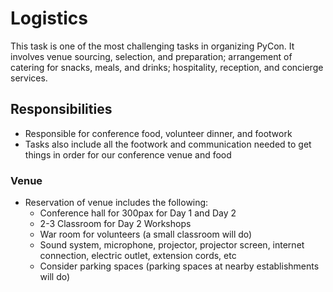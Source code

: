 # Logistics

This task is one of the most challenging tasks in organizing PyCon. It involves venue sourcing, selection, and preparation; arrangement of catering for snacks, meals, and drinks; hospitality, reception, and concierge services.

## Responsibilities

- Responsible for conference food, volunteer dinner, and footwork
- Tasks also include all the footwork and communication needed to get things in order for our conference venue and food

### Venue
- Reservation of venue includes the following:
   - Conference hall for 300pax for Day 1 and Day 2
   - 2-3 Classroom for Day 2 Workshops
   - War room for volunteers (a small classroom will do)
   - Sound system, microphone, projector, projector screen, internet connection, electric outlet, extension cords, etc
   - Consider parking spaces (parking spaces at nearby establishments will do)
